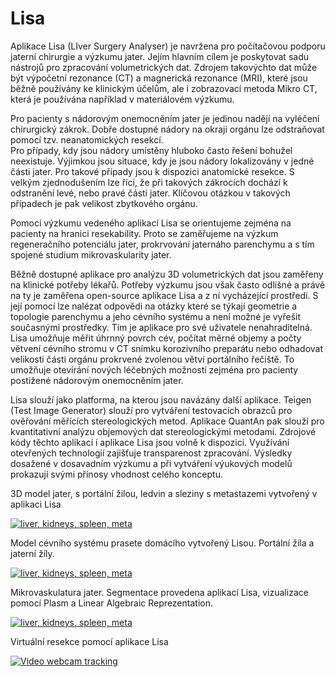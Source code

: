 # Lisa

Aplikace Lisa (LIver Surgery Analyser) je navržena pro počítačovou
podporu jaterní chirurgie a výzkumu jater. Jejím hlavním cílem je
poskytovat sadu nástrojů pro zpracování volumetrických dat. Zdrojem
takovýchto dat může být výpočetní rezonance (CT) a magnerická rezonance (MRI),
které jsou běžně používány ke klinickým účelům, ale i zobrazovací metoda Mikro CT, která
je používána například v materiálovém výzkumu. 

Pro pacienty s nádorovým onemocněním jater je jedinou nadějí na vyléčení 
chirurgický zákrok. Dobře dostupné nádory na okraji orgánu lze odstraňovat 
pomocí tzv. neanatomických resekcí.  
Pro případy, kdy jsou nádory umístěny hluboko často řešení bohužel neexistuje. 
Výjimkou jsou situace, kdy je jsou nádory lokalizovány v jedné části jater.
Pro takové případy jsou k dispozici anatomické resekce. S velkým zjednodušením lze říci, že při
takových zákrocích dochází k odstranění levé, nebo pravé části jater.
Klíčovou otázkou v takových případech je pak velikost zbytkového orgánu. 

Pomocí výzkumu vedeného aplikací Lisa se orientujeme zejména na pacienty
na hranici resekability. Proto se zaměřujeme na výzkum regeneračního 
potenciálu jater, prokrvování jaternáho parenchymu 
 a s tím spojené studium mikrovaskularity jater.

Běžně dostupné aplikace pro analýzu 3D volumetrických dat jsou zaměřeny
na klinické potřeby lékařů. Potřeby výzkumu jsou však často odlišné a 
právě na ty je zaměřena open-source aplikace Lisa a z ní vycházející 
prostředí. S její pomocí lze nalézat odpovědi na otázky které se týkají 
geometrie a topologie parenchymu a jeho cévního systému a není možné je 
vyřešit současnými prostředky. Tím je aplikace pro své uživatele 
nenahraditelná. Lisa umožňuje měřit úhrnný povrch cév, počítat měrné 
objemy a počty větvení cévního stromu v CT snímku korozivního preparátu 
nebo odhadovat velikosti části orgánu prokrvené zvolenou větví portálního 
řečiště. To umožňuje otevírání nových léčebných možností zejména pro 
pacienty postižené nádorovým onemocněním jater.

Lisa slouží jako platforma, na kterou jsou navázány další aplikace. Teigen 
(Test Image Generator) slouží pro vytváření testovacích obrazců pro ověřování měřících 
stereologických metod. Aplikace QuantAn pak slouží pro kvantitativní analýzu
objemových dat stereologickými metodami. Zdrojové kódy těchto 
 aplikací i aplikace Lisa jsou volně k dispozici. Využívání otevřených 
technologií zajišťuje transparenost zpracování.
 Výsledky dosažené v 
dosavadním výzkumu a při vytváření výukových modelů prokazují svými 
přínosy vhodnost celého konceptu.


3D model jater, s portální žilou, ledvin a sleziny s metastazemi vytvořený v aplikaci Lisa

[![liver, kidneys, spleen, meta](https://img.youtube.com/vi/fWF8nGDypyA/0.jpg)](https://www.youtube.com/watch?v=fWF8nGDypyA)

Model cévního systému prasete domácího vytvořený Lisou. Portální žíla a jaterní žíly.

[![liver, kidneys, spleen, meta](https://img.youtube.com/vi/HyO4u-dNhTE/0.jpg)](https://www.youtube.com/watch?v=HyO4u-dNhTE)


Mikrovaskulatura jater. Segmentace provedena aplikací Lisa, vizualizace pomocí Plasm a Linear Algebraic Reprezentation.

[![liver, kidneys, spleen, meta](https://img.youtube.com/vi/ZEnbYr4SxT0/0.jpg)](https://www.youtube.com/watch?v=ZEnbYr4SxT0)


Virtuální resekce pomocí aplikace Lisa

[![Video webcam tracking](https://img.youtube.com/vi/O408OKV5LhQ/0.jpg)](https://www.youtube.com/watch?v=O408OKV5LhQ)

